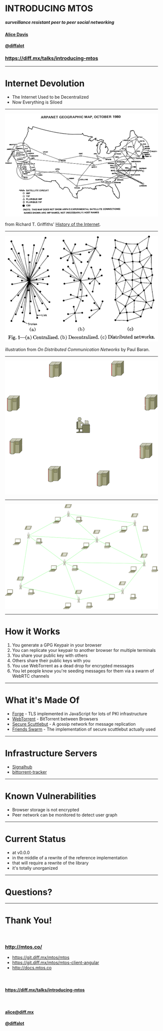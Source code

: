 # INTRODUCING MTOS

##### surveillance resistant peer to peer social networking

#### [Alice Davis](https://diff.mx)

#### [@diffalot](https://twitter.com/diffalot)

### https://diff.mx/talks/introducing-mtos

---

# Internet Devolution

- The Internet Used to be Decentralized
- Now Everything is Siloed

---

![ARPANET](images/arpanet2.gif)

from Richard T. Griffiths' [History of the Internet](http://www.let.leidenuniv.nl/history/ivh/chap2.htm).

---

![Types of Networks](images/networktypes.png)

illustration from _On Distributed Communication Networks_ by Paul Baran.

---

![Siloed Data](images/silos.png)

---

![P2P Network](images/p2p.png)

---

# How it Works

1. You generate a GPG Keypair in your browser
1. You can replicate your keypair to another browser for multiple terminals
1. You share your public key with others
1. Others share their public keys with you
1. You use WebTorrent as a dead drop for encrypted messages
1. You let people know you're seeding messages for them via a swarm of WebRTC channels

---

# What it's Made Of

- [Forge](https://github.com/digitalbazaar/forge) - TLS implemented in JavaScript for lots of PKI infrastructure
- [WebTorrent](https://webtorrent.io/) - BitTorrent between Browsers
- [Secure Scuttlebut](https://github.com/ssbc/secure-scuttlebutt) - A gossip network for message replication
- [Friends Swarm](https://github.com/moose-team/friends-swarm) - The implementation of secure scuttlebut actually used

---

# Infrastructure Servers

- [Signalhub](https://github.com/mafintosh/signalhub)
- [bittorrent-tracker](https://github.com/feross/bittorrent-tracker)

---

# Known Vulnerabilities

- Browser storage is not encrypted
- Peer network can be monitored to detect user graph

---

# Current Status

- at v0.0.0
- in the middle of a rewrite of the reference implementation
- that will require a rewrite of the library
- it's totally unorganized

---

# Questions?

---

# Thank You!

#### <br />

### http://mtos.co/

- https://git.diff.mx/mtos/mtos
- https://git.diff.mx/mtos/mtos-client-angular
- http://docs.mtos.co

#### <br />

#### https://diff.mx/talks/introducing-mtos

#### <br />

#### [alice@diff.mx](https://diff.mx)

#### [@diffalot](https://twitter.com/diffalot)
